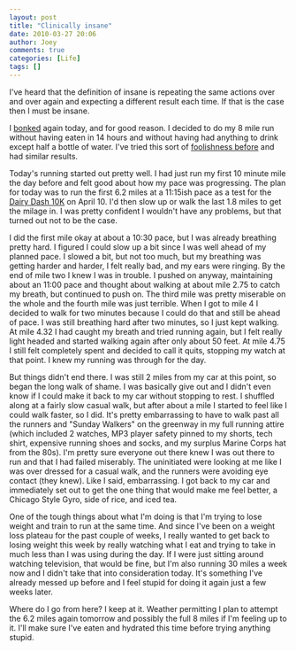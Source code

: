 ```yaml
---
layout: post
title: "Clinically insane"
date: 2010-03-27 20:06
author: Joey
comments: true
categories: [Life]
tags: []
---
```

I've heard that the definition of insane is repeating the same actions over and over again and expecting a different result each time.  If that is the case then I must be insane.

I [bonked](http://en.wikipedia.org/wiki/Hitting_the_wall) again today, and for good reason.  I decided to do my 8 mile run without having eaten in 14 hours and without having had anything to drink except half a bottle of water.  I've tried this sort of [foolishness before](http://joeyshealth.wordpress.com/2010/03/04/this-is-about-health-too-right/) and had similar results.

Today's running started out pretty well.  I had just run my first 10 minute mile the day before and felt good about how my pace was progressing.  The plan for today was to run the first 6.2 miles at a 11:15ish pace as a test for the [Dairy Dash 10K](http://www.puritydairies.com/dairydash/) on April 10.  I'd then slow up or walk the last 1.8 miles to get the milage in.  I was pretty confident I wouldn't have any problems, but that turned out not to be the case.

I did the first mile okay at about a 10:30 pace, but I was already breathing pretty hard.  I figured I could slow up a bit since I was well ahead of my planned pace.  I slowed a bit, but not too much, but my breathing was getting harder and harder, I felt really bad, and my ears were ringing.  By the end of mile two I knew I was in trouble.  I pushed on anyway, maintaining about an 11:00 pace and thought about walking at about mile 2.75 to catch my breath, but continued to push on.  The third mile was pretty miserable on the whole and the fourth mile was just terrible.  When I got to mile 4 I decided to walk for two minutes because I could do that and still be ahead of pace.  I was still breathing hard after two minutes, so I just kept walking.  At mile 4.32 I had caught my breath and tried running again, but I felt really light headed and started walking again after only about 50 feet.  At mile 4.75 I still felt completely spent and decided to call it quits, stopping my watch at that point.  I knew my running was through for the day.

But things didn't end there.  I was still 2 miles from my car at this point, so began the long walk of shame.  I was basically give out and I didn't even know if I could make it back to my car without stopping to rest.  I shuffled along at a fairly slow casual walk, but after about a mile I started to feel like I could walk faster, so I did.  It's pretty embarrassing to have to walk past all the runners and "Sunday Walkers" on the greenway in my full running attire (which included 2 watches, MP3 player safety pinned to my shorts, tech shirt, expensive running shoes and socks, and my surplus Marine Corps hat from the 80s).  I'm pretty sure everyone out there knew I was out there to run and that I had failed miserably.  The uninitiated were looking at me like I was over dressed for a casual walk, and the runners were avoiding eye contact (they knew).  Like I said, embarrassing. I got back to my car and immediately set out to get the one thing that would make me feel better, a Chicago Style Gyro, side of rice, and iced tea.

One of the tough things about what I'm doing is that I'm trying to lose weight and train to run at the same time.  And since I've been on a weight loss plateau for the past couple of weeks, I really wanted to get back to losing weight this week by really watching what I eat and trying to take in much less than I was using during the day.  If I were just sitting around watching television, that would be fine, but I'm also running 30 miles a week now and I didn't take that into consideration today.  It's something I've already messed up before and I feel stupid for doing it again just a few weeks later.

Where do I go from here?  I keep at it.  Weather permitting I plan to attempt the 6.2 miles again tomorrow and possibly the full 8 miles if I'm feeling up to it.  I'll make sure I've eaten and hydrated this time before trying anything stupid.
